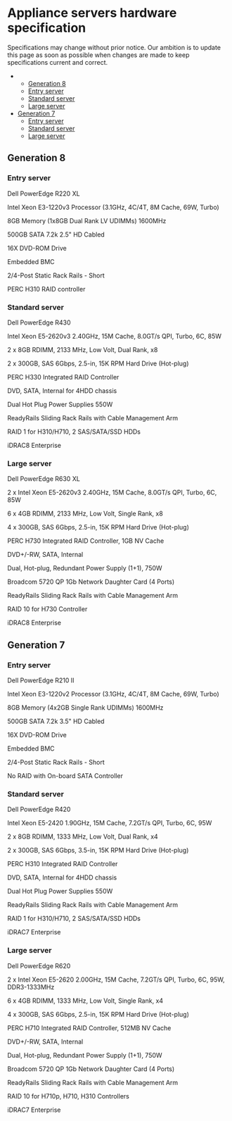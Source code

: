 # Appliance servers hardware specification

Specifications may change without prior notice. Our ambition is to update this page as soon as possible when changes are made to keep specifications current and correct.

-   -   [Generation 8](#Applianceservershardwarespecification-Generation8)
    -   [Entry server](#Applianceservershardwarespecification-Entryserver)
    -   [Standard server](#Applianceservershardwarespecification-Standardserver)
    -   [Large server](#Applianceservershardwarespecification-Largeserver)
-   [Generation 7](#Applianceservershardwarespecification-Generation7)
    -   [Entry server](#Applianceservershardwarespecification-Entryserver.1)
    -   [Standard server](#Applianceservershardwarespecification-Standardserver.1)
    -   [Large server](#Applianceservershardwarespecification-Largeserver.1)

## **Generation 8**

### Entry server

Dell PowerEdge R220 XL

Intel Xeon E3-1220v3 Processor (3.1GHz, 4C/4T, 8M Cache, 69W, Turbo)

8GB Memory (1x8GB Dual Rank LV UDIMMs) 1600MHz

500GB SATA 7.2k 2.5" HD Cabled

16X DVD-ROM Drive

Embedded BMC

2/4-Post Static Rack Rails - Short

PERC H310 RAID controller

### Standard server

Dell PowerEdge R430

Intel Xeon E5-2620v3 2.40GHz, 15M Cache, 8.0GT/s QPI, Turbo, 6C, 85W

2 x 8GB RDIMM, 2133 MHz, Low Volt, Dual Rank, x8

2 x 300GB, SAS 6Gbps, 2.5-in, 15K RPM Hard Drive (Hot-plug)

PERC H330 Integrated RAID Controller

DVD, SATA, Internal for 4HDD chassis

Dual Hot Plug Power Supplies 550W

ReadyRails Sliding Rack Rails with Cable Management Arm

RAID 1 for H310/H710, 2 SAS/SATA/SSD HDDs

iDRAC8 Enterprise

### Large server

Dell PowerEdge R630 XL

2 x Intel Xeon E5-2620v3 2.40GHz, 15M Cache, 8.0GT/s QPI, Turbo, 6C, 85W

6 x 4GB RDIMM, 2133 MHz, Low Volt, Single Rank, x8

4 x 300GB, SAS 6Gbps, 2.5-in, 15K RPM Hard Drive (Hot-plug)

PERC H730 Integrated RAID Controller, 1GB NV Cache

DVD+/-RW, SATA, Internal

Dual, Hot-plug, Redundant Power Supply (1+1), 750W

Broadcom 5720 QP 1Gb Network Daughter Card (4 Ports)

ReadyRails Sliding Rack Rails with Cable Management Arm

RAID 10 for H730 Controller

iDRAC8 Enterprise

## **Generation 7**

### Entry server

Dell PowerEdge R210 II

Intel Xeon E3-1220v2 Processor (3.1GHz, 4C/4T, 8M Cache, 69W, Turbo)

8GB Memory (4x2GB Single Rank UDIMMs) 1600MHz

500GB SATA 7.2k 3.5" HD Cabled

16X DVD-ROM Drive

Embedded BMC

2/4-Post Static Rack Rails - Short

No RAID with On-board SATA Controller

### Standard server

Dell PowerEdge R420

Intel Xeon E5-2420 1.90GHz, 15M Cache, 7.2GT/s QPI, Turbo, 6C, 95W

2 x 8GB RDIMM, 1333 MHz, Low Volt, Dual Rank, x4

2 x 300GB, SAS 6Gbps, 3.5-in, 15K RPM Hard Drive (Hot-plug)

PERC H310 Integrated RAID Controller

DVD, SATA, Internal for 4HDD chassis

Dual Hot Plug Power Supplies 550W

ReadyRails Sliding Rack Rails with Cable Management Arm

RAID 1 for H310/H710, 2 SAS/SATA/SSD HDDs

iDRAC7 Enterprise

### Large server

Dell PowerEdge R620

2 x Intel Xeon E5-2620 2.00GHz, 15M Cache, 7.2GT/s QPI, Turbo, 6C, 95W, DDR3-1333MHz

6 x 4GB RDIMM, 1333 MHz, Low Volt, Single Rank, x4

4 x 300GB, SAS 6Gbps, 2.5-in, 15K RPM Hard Drive (Hot-plug)

PERC H710 Integrated RAID Controller, 512MB NV Cache

DVD+/-RW, SATA, Internal

Dual, Hot-plug, Redundant Power Supply (1+1), 750W

Broadcom 5720 QP 1Gb Network Daughter Card (4 Ports)

ReadyRails Sliding Rack Rails with Cable Management Arm

RAID 10 for H710p, H710, H310 Controllers

iDRAC7 Enterprise

